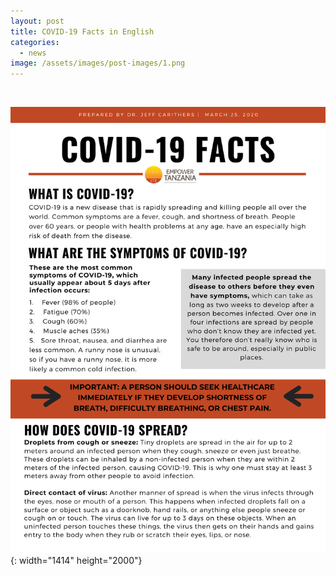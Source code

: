 ```yaml
---
layout: post
title: COVID-19 Facts in English
categories:
  - news
image: /assets/images/post-images/1.png
---
```


&nbsp;

![](/uploads/1.png){: width="1414" height="2000"}